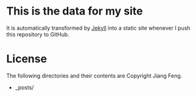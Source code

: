 This is the data for my site
============================
It is automatically transformed by [Jekyll][] into a static site whenever I
push this repository to GitHub.

License
=======
The following directories and their contents are Copyright Jiang Feng.

* _posts/

[Jekyll]:http://github.com/mojombo/jekyll
